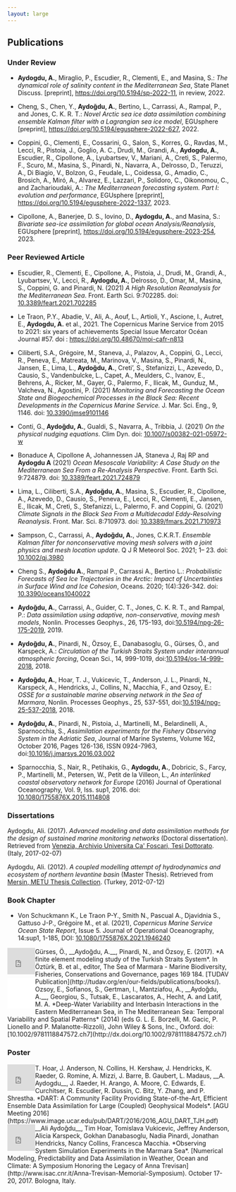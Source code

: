 ```yaml
---
layout: large
---
```

## Publications

### Under Review

- __Aydogdu, A.__, Miraglio, P., Escudier, R., Clementi, E., and Masina, S.: *The dynamical role of salinity content in the Mediterranean Sea*, State Planet Discuss. [preprint], https://doi.org/10.5194/sp-2022-11, in review, 2022.

- Cheng, S., Chen, Y., __Aydoğdu, A.__, Bertino, L., Carrassi, A., Rampal, P., and Jones, C. K. R. T.: *Novel Arctic sea ice data assimilation combining ensemble Kalman filter with a Lagrangian sea ice model*, EGUsphere [preprint], https://doi.org/10.5194/egusphere-2022-627, 2022.

-  Coppini, G., Clementi, E., Cossarini, G., Salon, S., Korres, G., Ravdas, M., Lecci, R., Pistoia, J., Goglio, A. C., Drudi, M., Grandi, A., __Aydogdu, A.__, Escudier, R., Cipollone, A., Lyubartsev, V., Mariani, A., Cretì, S., Palermo, F., Scuro, M., Masina, S., Pinardi, N., Navarra, A., Delrosso, D., Teruzzi, A., Di Biagio, V., Bolzon, G., Feudale, L., Coidessa, G., Amadio, C., Brosich, A., Miró, A., Alvarez, E., Lazzari, P., Solidoro, C., Oikonomou, C., and Zacharioudaki, A.: *The Mediterranean forecasting system. Part I: evolution and performance*, EGUsphere [preprint], https://doi.org/10.5194/egusphere-2022-1337, 2023.

- Cipollone, A., Banerjee, D. S., Iovino, D., __Aydogdu, A.__, and Masina, S.: *Bivariate sea-ice assimilation for global ocean Analysis/Reanalysis*, EGUsphere [preprint], https://doi.org/10.5194/egusphere-2023-254, 2023.

### Peer Reviewed Article

- Escudier, R., Clementi, E., Cipollone, A., Pistoia, J., Drudi, M., Grandi, A., Lyubartsev, V., Lecci, R., __Aydogdu, A.__, Delrosso, D., Omar, M., Masina, S., Coppini, G. and Pinardi, N. (2021) *A High Resolution Reanalysis for the Mediterranean Sea*. Front. Earth Sci. 9:702285. doi: [10.3389/feart.2021.702285](https://doi.org/10.3389/feart.2021.702285)

- Le Traon, P.Y., Abadie, V., Ali, A., Aouf, L., Artioli, Y., Ascione, I., Autret, E., __Aydogdu, A.__ et al., 2021. The Copernicus Marine Service from 2015 to 2021: six years of achievements Special Issue Mercator Océan Journal #57. doi : https://doi.org/10.48670/moi-cafr-n813
- Ciliberti, S.A., Grégoire, M., Staneva, J., Palazov, A., Coppini, G., Lecci, R., Peneva, E., Matreata, M., Marinova, V., Masina, S., Pinardi, N., Jansen, E., Lima, L., __Aydoğdu, A.__, Creti’, S., Stefanizzi, L., Azevedo, D., Causio, S., Vandenbulcke, L., Capet, A., Meulders, C., Ivanov, E., Behrens, A., Ricker, M., Gayer, G., Palermo, F., Ilicak, M., Gunduz, M., Valcheva, N., Agostini, P. (2021) *Monitoring and Forecasting the Ocean State and Biogeochemical Processes in the Black Sea: Recent Developments in the Copernicus Marine Service.* J. Mar. Sci. Eng., 9, 1146. doi: [10.3390/jmse9101146](https://doi.org/10.3390/jmse9101146)

- Conti, G., __Aydoğdu, A.__, Gualdi, S., Navarra, A., Tribbia, J. (2021) *On the physical nudging equations*. Clim Dyn. doi: [10.1007/s00382-021-05972-w](https://doi.org/10.1007/s00382-021-05972-w)

- Bonaduce A, Cipollone A, Johannessen JA, Staneva J, Raj RP and __Aydogdu A__ (2021) *Ocean Mesoscale Variability: A Case Study on the Mediterranean Sea From a Re-Analysis Perspective*. Front. Earth Sci. 9:724879. doi: [10.3389/feart.2021.724879](https://doi.org/10.3389/feart.2021.724879)

- Lima, L., Ciliberti, S.A., __Aydoğdu, A.__, Masina, S., Escudier, R., Cipollone, A., Azevedo, D., Causio, S., Peneva, E., Lecci, R., Clementi, E., Jansen, E., Ilicak, M., Cretì, S., Stefanizzi, L., Palermo, F. and Coppini, G. (2021) *Climate Signals in the Black Sea From a Multidecadal Eddy-Resolving Reanalysis*. Front. Mar. Sci. 8:710973. doi: [10.3389/fmars.2021.710973](https://doi.org/10.3389/fmars.2021.710973)

- Sampson, C., Carrassi, A., __Aydoğdu, A.__, Jones, C.K.R.T. *Ensemble Kalman filter for nonconservative moving mesh solvers with a joint physics and mesh location update*. Q J R Meteorol Soc. 2021; 1– 23. doi: [10.1002/qj.3980](https://doi.org/10.1002/qj.3980)

- Cheng S., __Aydoğdu A.__, Rampal P., Carrassi A., Bertino L.: *Probabilistic Forecasts of Sea Ice Trajectories in the Arctic: Impact of Uncertainties in Surface Wind and Ice Cohesion*, Oceans. 2020; 1(4):326-342. doi: [10.3390/oceans1040022](https://doi.org/10.3390/oceans1040022)

-  __Aydoğdu, A.__, Carrassi, A., Guider, C. T., Jones, C. K. R. T., and Rampal, P.: *Data assimilation using adaptive, non-conservative, moving mesh models*, Nonlin. Processes Geophys., 26, 175-193, doi:[10.5194/npg-26-175-2019](https://doi.org/10.5194/npg-26-175-2019), 2019.

- __Aydoğdu, A.__, Pinardi, N., Özsoy, E., Danabasoglu, G., Gürses, Ö., and Karspeck, A.: *Circulation of the Turkish Straits System under interannual atmospheric forcing*, Ocean Sci., 14, 999-1019, doi:[10.5194/os-14-999-2018](https://doi.org/10.5194/os-14-999-2018), 2018.

- __Aydoğdu, A.__, Hoar, T. J., Vukicevic, T., Anderson, J. L., Pinardi, N., Karspeck, A., Hendricks, J., Collins, N., Macchia, F., and Ozsoy, E.: *OSSE for a sustainable marine observing network in the Sea of Marmara*, Nonlin. Processes Geophys., 25, 537-551, doi:[10.5194/npg-25-537-2018](https://doi.org/10.5194/npg-25-537-2018), 2018.

- __Aydoğdu, A.__, Pinardi, N., Pistoia, J., Martinelli, M., Belardinelli, A., Sparnocchia, S., *Assimilation experiments for the Fishery Observing System in the Adriatic Sea*, Journal of Marine Systems, Volume 162, October 2016, Pages 126-136, ISSN 0924-7963, doi:[10.1016/j.jmarsys.2016.03.002](http://dx.doi.org/10.1016/j.jmarsys.2016.03.002)

- Sparnocchia, S., Nair, R., Petihakis, G., __Aydogdu, A.__, Dobricic, S., Farcy, P., Martinelli, M., Petersen, W., Petit de la Villeon, L., *An interlinked coastal observatory network for Europe* (2016) Journal of Operational Oceanography, Vol. 9, Iss. sup1, 2016. doi: [10.1080/1755876X.2015.1114808](http://dx.doi.org/10.1080/1755876X.2015.1114808)

### Dissertations

Aydogdu, Ali. (2017). *Advanced modeling and data assimilation methods for the design of sustained marine monitoring networks* (Doctoral dissertation). Retrieved from [Venezia, Archivio Universita Ca' Foscari, Tesi Dottorato](http://dspace.unive.it/handle/10579/10343?show=full). (Italy, 2017-02-07)

Aydogdu, Ali. (2012). *A coupled modelling attempt of hydrodynamics and ecosystem of northern levantine basin* (Master Thesis). Retrieved from [Mersin, METU Thesis Collection](http://library.metu.edu.tr/search~S15/a?Aydo{u011F}du+Ali). (Turkey, 2012-07-12)

### Book Chapter

- Von Schuckmann K., Le Traon P-Y., Smith N., Pascual A., Djavidnia S., Gattuso J-P., Grégoire M., et al. (2021), *Copernicus Marine Service Ocean State Report*, Issue 5. Journal of Operational Oceanography, 14:sup1, 1-185, DOI: [10.1080/1755876X.2021.1946240](https://doi.org/10.1080/1755876X.2021.1946240)

<div style="float: left; clear: left">
<iframe src="https://widgets.figshare.com/articles/5853585/embed?show_title=0" width="63px" height="60px" frameborder="0"></iframe>
</div>
Gürses, Ö., __Aydoğdu, A.__, Pinardi, N., and Özsoy, E. (2017). *A finite element modeling study of the Turkish Straits System*. In Öztürk, B. et al., editor, The Sea of Marmara - Marine Biodiversity, Fisheries, Conservations and Governance, pages 169 184. [TUDAV Publication](http://tudav.org/en/our-fields/publications/books/).

<div style="float: left; clear: left">
<iframe style="width:63px; height:70px;" src="//e.issuu.com/embed.html#8893677/56704174" frameborder="0" allowfullscreen></iframe>
</div>
Ozsoy, E., Sofianos, S., Gertman, I., Mantziafou, A., __Aydoğdu, A.__, Georgiou, S., Tutsak, E., Lascaratos, A., Hecht, A. and Latif, M. A. *Deep-Water Variability and Interbasin Interactions in the Eastern Mediterranean Sea, in The Mediterranean Sea: Temporal Variability and Spatial Patterns* (2014) (eds G. L. E. Borzelli, M. Gacic, P. Lionello and P. Malanotte-Rizzoli), John Wiley & Sons, Inc., Oxford. doi:[10.1002/9781118847572.ch7](http://dx.doi.org/10.1002/9781118847572.ch7)

### Poster

<div style="float: left; clear: left">
<iframe src="https://widgets.figshare.com/articles/5821671/embed?show_title=0" width="63" height="60" frameborder="0"></iframe>
</div>
T. Hoar, J. Anderson, N. Collins, H. Kershaw, J. Hendricks, K. Raeder, G. Romine, A. Mizzi, J. Barre, B. Gaubert, L. Madaus, __A. Aydogdu__, J. Raeder, H. Arango, A. Moore, C. Edwards, E. Curchitser, R. Escudier, R. Dussin, C. Bitz, Y. Zhang, and P. Shrestha. *DART: A Community Facility Providing State-of-the-Art, Efficient
Ensemble Data Assimilation for Large (Coupled) Geophysical Models*. [AGU Meeting 2016](https://www.image.ucar.edu/pub/DART/2016/2016_AGU_DART_TJH.pdf)


<div style="float: left; clear: left">
<iframe src="https://widgets.figshare.com/articles/5738487/embed?show_title=0" width="63" height="60" frameborder="0"></iframe>
</div>
__Ali Aydoğdu__, Tim Hoar, Tomislava Vukicevic, Jeffrey Anderson, Alicia Karspeck, Gokhan Danabasoglu, Nadia Pinardi, Jonathan Hendricks, Nancy Collins, Francesca Macchia. *Observing System Simulation Experiments in the Marmara Sea*. [Numerical Modeling, Predictability and Data Assimilation in Weather, Ocean and Climate: A Symposium Honoring the Legacy of Anna Trevisan](http://www.isac.cnr.it/Anna-Trevisan-Memorial-Symposium). October 17-20, 2017. Bologna, Italy.

